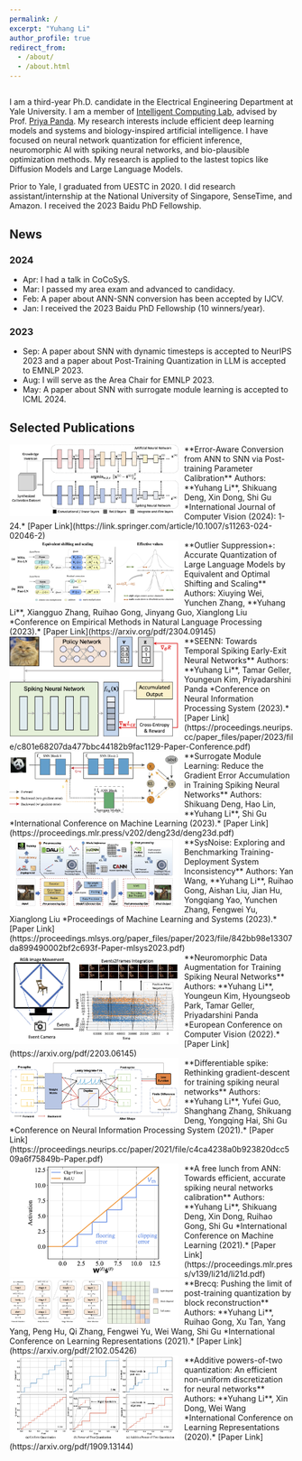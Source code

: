 ```yaml
---
permalink: /
excerpt: "Yuhang Li"
author_profile: true
redirect_from: 
  - /about/
  - /about.html
---
```


##

I am a third-year Ph.D. candidate in the Electrical Engineering Department at Yale University. I am a member of [Intelligent Computing Lab](https://intelligentcomputinglab.yale.edu), advised by Prof. [Priya Panda](https://scholar.google.com/citations?user=qA5WsYUAAAAJ). 
My research interests include efficient deep learning models and systems and biology-inspired artificial intelligence. 
I have focused on neural network quantization for efficient inference, neuromorphic AI with spiking neural networks, and bio-plausible optimization methods. My research is applied to the lastest topics like Diffusion Models and Large Language Models. 

Prior to Yale, I graduated from UESTC in 2020. I did research assistant/internship at the National University of Singapore, SenseTime, and Amazon. I received the 2023 Baidu PhD Fellowship. 


## News

### 2024

- Apr:  I had a talk in CoCoSyS.
- Mar:  I passed my area exam and advanced to candidacy. 
- Feb:  A paper about ANN-SNN conversion has been accepted by IJCV. 
- Jan:  I received the 2023 Baidu PhD Fellowship (10 winners/year). 

### 2023

- Sep:  A paper about SNN with dynamic timesteps is accepted to NeurIPS 2023 and a paper about Post-Training Quantization in LLM is accepted to EMNLP 2023. 
- Aug:  I will serve as the Area Chair for EMNLP 2023. 
- May:  A paper about SNN with surrogate module learning is accepted to ICML 2024. 

## Selected Publications

 <img src="../images/ijcv24.png" alt="Thumbnail" width="300" align="left" style="margin-right: 10px;">
   **Error-Aware Conversion from ANN to SNN via Post-training Parameter Calibration**  
   Authors: **Yuhang Li**, Shikuang Deng, Xin Dong, Shi Gu 
   *International Journal of Computer Vision (2024): 1-24.*  
   [Paper Link](https://link.springer.com/article/10.1007/s11263-024-02046-2)  
   <br clear="left"/>

 <img src="../images/emnlp23.png" alt="Thumbnail" width="300" align="left" style="margin-right: 10px;">
   **Outlier Suppression+: Accurate Quantization of Large Language Models by Equivalent and Optimal Shifting and Scaling**  
   Authors: Xiuying Wei, Yunchen Zhang, **Yuhang Li**, Xiangguo Zhang, Ruihao Gong, Jinyang Guo, Xianglong Liu
   *Conference on Empirical Methods in Natural Language Processing (2023).*  
   [Paper Link](https://arxiv.org/pdf/2304.09145)  
   <br clear="left"/>

 <img src="../images/nips23.png" alt="Thumbnail" width="300" align="left" style="margin-right: 10px;">
   **SEENN: Towards Temporal Spiking Early-Exit Neural Networks**  
   Authors: **Yuhang Li**, Tamar Geller, Youngeun Kim, Priyadarshini Panda
   *Conference on Neural Information Processing System (2023).*  
   [Paper Link](https://proceedings.neurips.cc/paper_files/paper/2023/file/c801e68207da477bbc44182b9fac1129-Paper-Conference.pdf)  
   <br clear="left"/>

 <img src="../images/icml23.png" alt="Thumbnail" width="300" align="left" style="margin-right: 10px;">
   **Surrogate Module Learning: Reduce the Gradient Error Accumulation in Training Spiking Neural Networks**  
   Authors: Shikuang Deng, Hao Lin, **Yuhang Li**, Shi Gu
   *International Conference on Machine Learning (2023).*  
   [Paper Link](https://proceedings.mlr.press/v202/deng23d/deng23d.pdf)  
   <br clear="left"/>

 <img src="../images/mlsys.png" alt="Thumbnail" width="300" align="left" style="margin-right: 10px;">
   **SysNoise: Exploring and Benchmarking Training-Deployment System Inconsistency**  
   Authors: Yan Wang, **Yuhang Li**, Ruihao Gong, Aishan Liu, Jian Hu, Yongqiang Yao, Yunchen Zhang, Fengwei Yu, Xianglong Liu
   *Proceedings of Machine Learning and Systems (2023).*  
   [Paper Link](https://proceedings.mlsys.org/paper_files/paper/2023/file/842bb98e13307da899490002bf2c693f-Paper-mlsys2023.pdf)  
   <br clear="left"/>

 <img src="../images/eccv22.png" alt="Thumbnail" width="300" align="left" style="margin-right: 10px;">
   **Neuromorphic Data Augmentation for Training Spiking Neural Networks**  
   Authors: **Yuhang Li**, Youngeun Kim, Hyoungseob Park, Tamar Geller, Priyadarshini Panda
   *European Conference on Computer Vision (2022).*  
   [Paper Link](https://arxiv.org/pdf/2203.06145)  
   <br clear="left"/>

 <img src="../images/nips21.png" alt="Thumbnail" width="300" align="left" style="margin-right: 10px;">
   **Differentiable spike: Rethinking gradient-descent for training spiking neural networks**  
   Authors: **Yuhang Li**, Yufei Guo, Shanghang Zhang, Shikuang Deng, Yongqing Hai, Shi Gu
   *Conference on Neural Information Processing System (2021).*  
   [Paper Link](https://proceedings.neurips.cc/paper/2021/file/c4ca4238a0b923820dcc509a6f75849b-Paper.pdf)  
   <br clear="left"/>

 <img src="../images/icml21.png" alt="Thumbnail" width="300" align="left" style="margin-right: 10px;">
   **A free lunch from ANN: Towards efficient, accurate spiking neural networks calibration**  
   Authors: **Yuhang Li**, Shikuang Deng, Xin Dong, Ruihao Gong, Shi Gu
   *International Conference on Machine Learning (2021).*  
   [Paper Link](https://proceedings.mlr.press/v139/li21d/li21d.pdf)  
   <br clear="left"/>

 <img src="../images/iclr21.png" alt="Thumbnail" width="300" align="left" style="margin-right: 10px;">
   **Brecq: Pushing the limit of post-training quantization by block reconstruction**  
   Authors: **Yuhang Li**, Ruihao Gong, Xu Tan, Yang Yang, Peng Hu, Qi Zhang, Fengwei Yu, Wei Wang, Shi Gu
   *International Conference on Learning Representations (2021).*  
   [Paper Link](https://arxiv.org/pdf/2102.05426)  
   <br clear="left"/>

 <img src="../images/iclr20.png" alt="Thumbnail" width="300" align="left" style="margin-right: 10px;">
   **Additive powers-of-two quantization: An efficient non-uniform discretization for neural networks**  
   Authors: **Yuhang Li**, Xin Dong, Wei Wang
   *International Conference on Learning Representations (2020).*  
   [Paper Link](https://arxiv.org/pdf/1909.13144)  
   <br clear="left"/>
